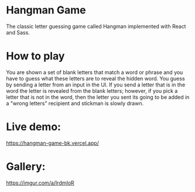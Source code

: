 # Hangman Game
The classic letter guessing game called Hangman implemented with React and Sass.

# How to play
You are shown a set of blank letters that match a word or phrase and you have to guess what these letters are to reveal the hidden word. You guess by sending a letter from an input in the UI. If you send a letter that is in the word the letter is revealed from the blank letters; however, if you pick a letter that is not in the word, then the letter you sent its going to be added in a "wrong letters" recipient and stickman is slowly drawn.

# Live demo:
https://hangman-game-bk.vercel.app/

# Gallery:
https://imgur.com/a/IrdmIoR


